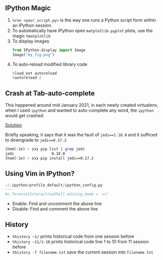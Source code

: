## IPython Magic
1. `%run <your_script.py>` is the way one runs a Python script form within an IPython session.
1. To automatically have IPython open `matplotlib.pyplot` plots, use the magic `%matplotlib`
1. To display images
   ```python
   from IPython.display import Image
   Image("my_fig.png")
   ```
1. To auto-reload modified library code
   ```python
   %load_ext autoreload
   %autoreload 2
   ```


## Crash at Tab-auto-complete
This happened around mid January 2021, in each newly created virtualenv, when I used `ipython` and wanted to auto-complete any
word, the `ipython` would get crashed.

[Solution](https://stackoverflow.com/questions/65663127/ipython-7-19-0-crash)

Briefly speaking, it says that it was the fault of `jedi==1.18.0` and it sufficed to downgrade to `jedi==0.17.2`
```bash
(homl-1e) ~ ❯❯❯ pip list | grep jedi
jedi                 0.18.0
(homl-1e) ~ ❯❯❯ pip install jedi==0.17.2
```

## Using Vim in IPython?
```python
~/.ipython/profile_default/ipython_config.py
----
#c.TerminalInteractiveShell.editing_mode = 'vi'
```
- Enable: Find and uncomment the above line
- Disable: Find and comment the above line


## History
- `%history ~1/` prints historical code from one session before
- `%history ~11/1-10` prints historical code line 1 to 10 from 11 session before
- `%history -f filename.txt` save the current session into `filename.txt`
